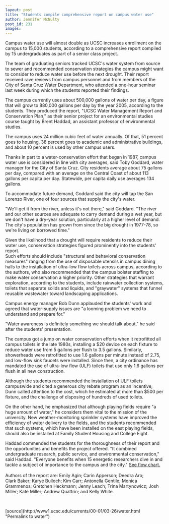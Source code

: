 ```yaml
---
layout: post
title: "Students compile comprehensive report on campus water use"
author: Jennifer McNulty
post_id: 231
images:
---
```


<p>
  Campus water use will almost double as UCSC increases enrollment on the campus to 15,000 students, according to a comprehensive report compiled by 15 undergraduates as part of a senior class project.
</p>
<p>
  The team of graduating seniors tracked UCSC's water system from source to sewer and recommended conservation strategies the campus might want to consider to reduce water use before the next drought. Their report received rave reviews from campus personnel and from members of the City of Santa Cruz Water Department, who attended a one-hour seminar last week during which the students reported their findings.
</p>
<p>
  The campus currently uses about 500,000 gallons of water per day, a figure that will grow to 880,000 gallons per day by the year 2005, according to the students. They produced the report, "UCSC Water Management Report and Conservation Plan," as their senior project for an environmental studies course taught by Brent Haddad, an assistant professor of environmental studies.
</p>
<p>
  The campus uses 24 million cubic feet of water annually. Of that, 51 percent goes to housing, 38 percent goes to academic and administrative buildings, and about 10 percent is used by other campus users.
</p>
<p>
  Thanks in part to a water-conservation effort that began in 1987, campus water use is considered in line with city averages, said Toby Goddard, water manager for the City of Santa Cruz. City residents average about 75 gallons per day, compared with an average on the Central Coast of about 113 gallons per capita per day. Statewide, per capita daily use averages 134 gallons.
</p>
<p>
  To accommodate future demand, Goddard said the city will tap the San Lorenzo River, one of four sources that supply the city's water.
</p>
<p>
  "We'll get it from the river, unless it's not there," said Goddard. "The river and our other sources are adequate to carry demand during a wet year, but we don't have a dry-year solution, particularly at a higher level of demand. The city's population has grown from since the big drought in 1977-78, so we're living on borrowed time."
</p>
<p>
  Given the likelihood that a drought will require residents to reduce their water use, conservation strategies figured prominently into the students' report.<br>
  Such efforts should include "structural and behavioral conservation measures" ranging from the use of disposable utensils in campus dining halls to the installation of ultra-low flow toilets across campus, according to the authors, who also recommended that the campus bolster staffing to make water conservation a higher priority. Other strategies that warrant exploration, according to the students, include rainwater collection systems, toilets that separate solids and liquids, and "graywater" systems that funnel reusable wastewater toward landscaping applications.
</p>
<p>
  Campus energy manager Bob Dunn applauded the students' work and agreed that water-supply issues are "a looming problem we need to understand and prepare for."
</p>
<p>
  "Water awareness is definitely something we should talk about," he said after the students' presentation.
</p>
<p>
  The campus got a jump on water conservation efforts when it retrofitted all campus toilets in the late 1980s, installing a $20 device on each fixture to reduce water use from 5 gallons per flush to 3.5 gallons. Similarly, showerheads were retrofitted to use 1.6 gallons per minute instead of 2.75, and low-flow sink faucets were installed. Since then, a city ordinance has mandated the use of ultra-low flow (ULF) toilets that use only 1.6 gallons per flush in all new construction.
</p>
<p>
  Although the students recommended the installation of ULF toilets campuswide and cited a generous city rebate program as an incentive, Dunn called attention to the cost, which he estimated at more than $500 per fixture, and the challenge of disposing of hundreds of used toilets.
</p>
<p>
  On the other hand, he emphasized that although playing fields require "a huge amount of water," he considers them vital to the mission of the university. New weather-monitoring sprinkler systems have improved the efficiency of water delivery to the fields, and the students recommended that such systems, which have been installed on the east playing fields, should also be installed at Family Student Housing and College Eight.
</p>
<p>
  Haddad commended the students for the thoroughness of their report and the opportunities and benefits the project offered. "It combined undergraduate research, public service, and environmental conservation," said Haddad. "Everyone benefits when 15 energetic researchers dive in and tackle a subject of importance to the campus and the city." <a href="chart.html">See flow chart.</a><br>
  <br>
  Authors of the report are: Emily Agin; Carin Apperson; Deedra Aro;<br>
  Clark Baker; Karye Bulloch; Kim Carr; Antonella Gentile; Monica Grammenos; Gretchen Heckmann; Jenny Leach; Trina Martynowicz; Josh Miller; Kate Miller; Andrew Quattrin; and Kelly White.
</p>
<p>
  <br>

</p>
[source](http://www1.ucsc.edu/currents/00-01/03-26/water.html "Permalink to water")
